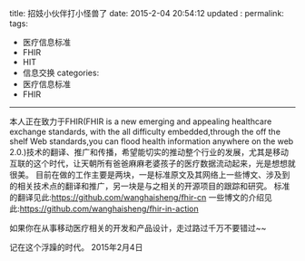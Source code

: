 title:   招妓小伙伴打小怪兽了
date:   2015-2-04 20:54:12
updated	:
permalink:
tags:
- 医疗信息标准
- FHIR
- HIT
- 信息交换
categories:
- 医疗信息标准
- FHIR
---
本人正在致力于FHIR(FHIR is a new emerging and appealing healthcare exchange standards, with the all difficulty embedded,through the off the shelf Web standards,you can flood health information anywhere on the web 2.0.)技术的翻译、推广和传播，希望能切实的推动整个行业的发展，尤其是移动互联的这个时代，让天朝所有爸爸麻麻老婆孩子的医疗数据流动起来，光是想想就很美。
目前在做的工作主要是两块，一是标准原文及其网络上一些博文、涉及到的相关技术点的翻译和推广，另一块是与之相关的开源项目的跟踪和研究。
标准的翻译见此:https://github.com/wanghaisheng/fhir-cn
一些博文的介绍见此:https://github.com/wanghaisheng/fhir-in-action

如果你在从事移动医疗相关的开发和产品设计，走过路过千万不要错过~~

记在这个浮躁的时代。
2015年2月4日
